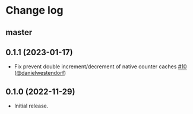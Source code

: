 # Change log

## master

## 0.1.1 (2023-01-17)

- Fix prevent double increment/decrement of native counter caches [#10](https://github.com/evilmartians/activerecord-slotted_counters/pull/10) ([@danielwestendorf][])

## 0.1.0 (2022-11-29)

- Initial release.

[@palkan]: https://github.com/palkan
[@LukinEgor]: https://github.com/LukinEgor
[@danielwestendorf]: https://github.com/danielwestendorf
